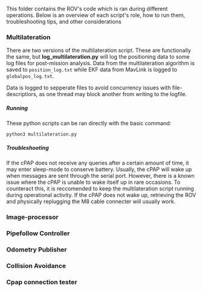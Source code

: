 This folder contains the ROV's code which is ran during different operations. Below is an overview of each script's role, how to run them, troubleshooting tips, and other considerations  


### Multilateration

There are two versions of the multilateration script. These are functionally the same, but **log_multilateration.py** will log the positioning data to some log files for post-mission analysis. Data from the multilateration algorithm is saved to `position_log.txt` while EKF data from MavLink is logged to `globalpos_log.txt`. 

Data is logged to sepperate files to avoid concurrency issues with file-descriptiors, as one thread may block another from writing to the logfile. 

##### Running 

These python scripts can be ran directly with the basic command:

```
python3 multilateration.py
```

##### Troubleshooting

If the cPAP does not receive any queries after a certain amount of time, it may enter sleep-mode to conserve battery. Usually, the cPAP will wake up when messages are sent through the serial port. However, there is a known issue where the cPAP is unable to wake itself up in rare occasions. To counteract this, it is reccomended to keep the multilateration script running during operational activity. If the cPAP does not wake up, retrieving the ROV and physically replugging the M8 cable connecter will usually work. 



### Image-processor

### Pipefollow Controller

### Odometry Publisher

### Collision Avoidance

### Cpap connection tester

